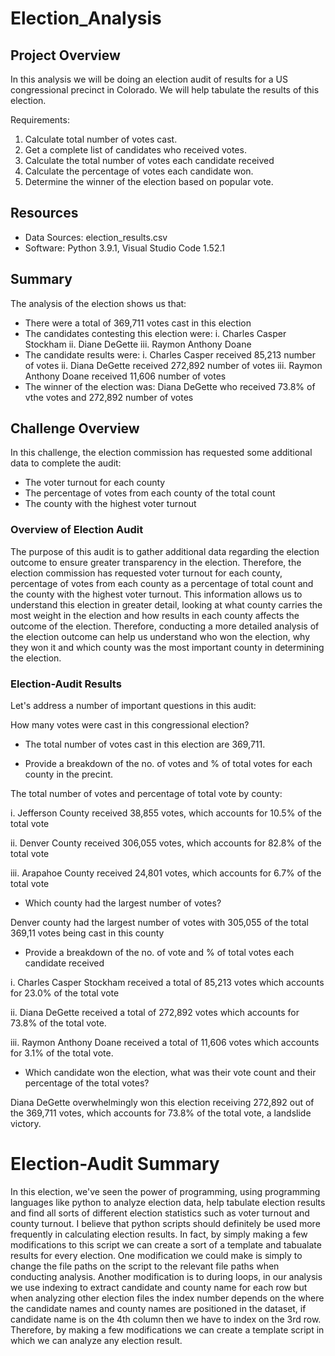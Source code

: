 # Election_Analysis

## Project Overview 
In this analysis we will be doing an election audit of results for a US congressional precinct in Colorado. We will help tabulate the results of this election. 

Requirements: 

1. Calculate total number of votes cast. 
2. Get a complete list of candidates who received votes.
3. Calculate the total number of votes each candidate received 
4. Calculate the percentage of votes each candidate won. 
5. Determine the winner of the election based on popular vote. 

## Resources 
- Data Sources: election_results.csv 
- Software: Python 3.9.1, Visual Studio Code 1.52.1

## Summary 
The analysis of the election shows us that:
* There were a total of 369,711 votes cast in this election
* The candidates contesting this election were:
i.  Charles Casper Stockham 
ii.  Diane DeGette 
iii. Raymon Anthony Doane 
* The candidate results were:
i. Charles Casper received 85,213 number of votes 
ii. Diana DeGette received 272,892 number of votes 
iii. Raymon Anthony Doane received 11,606 number of votes
* The winner of the election was: 
 Diana DeGette who received 73.8% of vthe votes and 272,892 number of votes 

## Challenge Overview 

In this challenge, the election commission has requested some additional data to complete the audit: 

* The voter turnout for each county 
* The percentage of votes from each county of the total count
* The county with the highest voter turnout 

### Overview of Election Audit 
The purpose of this audit is to gather additional data regarding the election outcome to ensure greater transparency in the election. Therefore, the election commission has requested voter turnout for each county, percentage of votes from each county as a percentage of total count and the county with the highest voter turnout. This information allows us to understand this election in greater detail, looking at what county carries the most weight in the election and how results in each county affects the outcome of the election. Therefore, conducting a more detailed analysis of the election outcome can help us understand who won the election, why they won it and which county was the most important county in determining the election. 

### Election-Audit Results 
Let's address a number of important questions in this audit: 

 How many votes were cast in this congressional election?

* The total number of votes cast in this election are 369,711. 

* Provide a breakdown of the no. of votes and % of total votes for each county in the precint. 

The total number of votes and percentage of total vote by county: 

i. Jefferson County received 38,855 votes, which accounts for 10.5% of the total vote 

ii. Denver County received 306,055 votes, which accounts for 82.8% of the total vote

iii. Arapahoe County received 24,801 votes, which accounts for 6.7% of the total vote 

* Which county had the largest number of votes? 

Denver county had the largest number of votes with 305,055 of the total 369,11 votes being cast in this county 

* Provide a breakdown of the no. of vote and % of total votes each candidate received

i. Charles Casper Stockham received a total of 85,213 votes which accounts for 23.0% of the total vote

ii. Diana DeGette received a total of 272,892 votes which accounts for 73.8% of the total vote.

iii. Raymon Anthony Doane received a total of 11,606 votes which accounts for 3.1% of the total vote. 

* Which candidate won the election, what was their vote count and their percentage of the total votes?

Diana DeGette overwhelmingly won this election receiving 272,892 out of the 369,711 votes, which accounts for 73.8% of the total vote, a landslide victory. 

# Election-Audit Summary

In this election, we've seen the power of programming, using programming languages like python to analyze election data, help tabulate election results and find all sorts of different election statistics such as voter turnout and county turnout. I believe that python scripts should definitely be used more frequently in calculating election results. In fact, by simply making a few modifications to this script we can create a sort of a template and tabualate results for every election. One modification we could make is simply to change the file paths on the script to the relevant file paths when conducting analysis. Another modification is to during loops, in our analysis we use indexing to extract candidate and county name for each row but when analyzing other election files the index number depends on the where the candidate names and county names are positioned in the dataset, if candidate name is on the 4th column then we have to index on the 3rd row. Therefore, by making a few modifications we can create a template script in which we can analyze any election result. 
